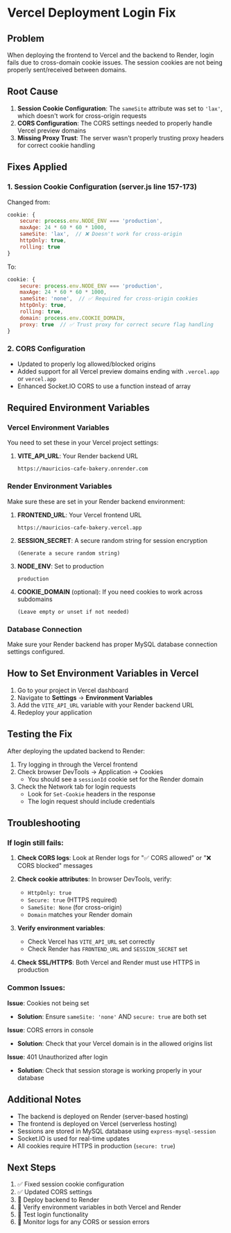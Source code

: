 # Vercel Deployment Login Fix

## Problem
When deploying the frontend to Vercel and the backend to Render, login fails due to cross-domain cookie issues. The session cookies are not being properly sent/received between domains.

## Root Cause
1. **Session Cookie Configuration**: The `sameSite` attribute was set to `'lax'`, which doesn't work for cross-origin requests
2. **CORS Configuration**: The CORS settings needed to properly handle Vercel preview domains
3. **Missing Proxy Trust**: The server wasn't properly trusting proxy headers for correct cookie handling

## Fixes Applied

### 1. Session Cookie Configuration (server.js line 157-173)
Changed from:
```javascript
cookie: {
    secure: process.env.NODE_ENV === 'production',
    maxAge: 24 * 60 * 60 * 1000,
    sameSite: 'lax',  // ❌ Doesn't work for cross-origin
    httpOnly: true,
    rolling: true
}
```

To:
```javascript
cookie: {
    secure: process.env.NODE_ENV === 'production',
    maxAge: 24 * 60 * 60 * 1000,
    sameSite: 'none',  // ✅ Required for cross-origin cookies
    httpOnly: true,
    rolling: true,
    domain: process.env.COOKIE_DOMAIN,
    proxy: true  // ✅ Trust proxy for correct secure flag handling
}
```

### 2. CORS Configuration
- Updated to properly log allowed/blocked origins
- Added support for all Vercel preview domains ending with `.vercel.app` or `vercel.app`
- Enhanced Socket.IO CORS to use a function instead of array

## Required Environment Variables

### Vercel Environment Variables
You need to set these in your Vercel project settings:

1. **VITE_API_URL**: Your Render backend URL
   ```
   https://mauricios-cafe-bakery.onrender.com
   ```

### Render Environment Variables
Make sure these are set in your Render backend environment:

1. **FRONTEND_URL**: Your Vercel frontend URL
   ```
   https://mauricios-cafe-bakery.vercel.app
   ```

2. **SESSION_SECRET**: A secure random string for session encryption
   ```
   (Generate a secure random string)
   ```

3. **NODE_ENV**: Set to production
   ```
   production
   ```

4. **COOKIE_DOMAIN** (optional): If you need cookies to work across subdomains
   ```
   (Leave empty or unset if not needed)
   ```

### Database Connection
Make sure your Render backend has proper MySQL database connection settings configured.

## How to Set Environment Variables in Vercel

1. Go to your project in Vercel dashboard
2. Navigate to **Settings** → **Environment Variables**
3. Add the `VITE_API_URL` variable with your Render backend URL
4. Redeploy your application

## Testing the Fix

After deploying the updated backend to Render:

1. Try logging in through the Vercel frontend
2. Check browser DevTools → Application → Cookies
   - You should see a `sessionId` cookie set for the Render domain
3. Check the Network tab for login requests
   - Look for `Set-Cookie` headers in the response
   - The login request should include credentials

## Troubleshooting

### If login still fails:

1. **Check CORS logs**: Look at Render logs for "✅ CORS allowed" or "❌ CORS blocked" messages
2. **Check cookie attributes**: In browser DevTools, verify:
   - `HttpOnly: true`
   - `Secure: true` (HTTPS required)
   - `SameSite: None` (for cross-origin)
   - `Domain` matches your Render domain

3. **Verify environment variables**: 
   - Check Vercel has `VITE_API_URL` set correctly
   - Check Render has `FRONTEND_URL` and `SESSION_SECRET` set

4. **Check SSL/HTTPS**: Both Vercel and Render must use HTTPS in production

### Common Issues:

**Issue**: Cookies not being set
- **Solution**: Ensure `sameSite: 'none'` AND `secure: true` are both set

**Issue**: CORS errors in console
- **Solution**: Check that your Vercel domain is in the allowed origins list

**Issue**: 401 Unauthorized after login
- **Solution**: Check that session storage is working properly in your database

## Additional Notes

- The backend is deployed on Render (server-based hosting)
- The frontend is deployed on Vercel (serverless hosting)
- Sessions are stored in MySQL database using `express-mysql-session`
- Socket.IO is used for real-time updates
- All cookies require HTTPS in production (`secure: true`)

## Next Steps

1. ✅ Fixed session cookie configuration
2. ✅ Updated CORS settings
3. 🔄 Deploy backend to Render
4. 🔄 Verify environment variables in both Vercel and Render
5. 🔄 Test login functionality
6. 🔄 Monitor logs for any CORS or session errors











